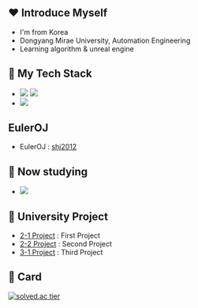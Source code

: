 ## ❤ Introduce Myself

- I'm from Korea
- Dongyang Mirae University, Automation Engineering
- Learning algorithm & unreal engine

## 🧡 My Tech Stack 

- <img src="https://img.shields.io/badge/C-172B4D?style=flat&logo=C&logoColor=white"/> <img src="https://img.shields.io/badge/C++-1E88E5?style=flat&logo=C%2B%2B&logoColor=white"/>
- <img src="https://img.shields.io/badge/ROS-gray?style=flat&logo=ros&logoColor=white"/>

## EulerOJ
- EulerOJ : [shj2012](https://euleroj.io/profile/shj2012)

## 💛 Now studying
- <img src="https://img.shields.io/badge/Unreal_Engine-black?style=flat&logo=unrealengine&logoColor=white"/>

## 💚 University Project
- [2-1 Project](https://github.com/rubynote/DMU_2-1_Project) : First Project
- [2-2 Project](https://github.com/rubynote/DMU_2-2_Project) : Second Project
- [3-1 Project](https://github.com/rubynote/DMU_3-1_Project) : Third Project

## 💙 Card
[![solved.ac tier](http://mazassumnida.wtf/api/v2/generate_badge?boj=shj2012)](https://solved.ac/shj2012)
